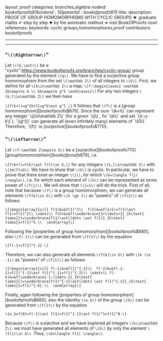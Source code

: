 layout: proof
categories: branches,algebra
nodeid: bookofproofs$816
orderid: 50
parentid: bookofproofs$815
title: 
description: PROOF OF GROUP HOMOMORPHISMS WITH CYCLIC GROUPS &#9733; graduate maths &#10004; step by step &#10010; by the axiomatic method &#10140; visit BookOfProofs now!
references: 
keywords: cyclic groups,homomorphisms,proof
contributors: bookofproofs


---


---

### "`\(\Rightarrow\)`"

Let `\((G,\ast)\)` be a "cyclic":https://www.bookofproofs.org/branches/cyclic-group/ group generated by the element `\(g\)`. We have to find a surjective group homomorphism from the set `\(\mathbb Z\)` of all integers to `\(G\)`. First, we define for all `\(k\in\mathbb Z\)` a map:
`\[f:\begin{cases}
\mathbb Z&\mapsto G \\
k&\mapsto g^k
\end{cases}\]`
For any two integers `\(k,l\in\mathbb Z\)` we then have 

`\[f(k+l)=g^{k+l}=g^k\ast g^l.\]`
It follows that `\(f\)` is a [group homomorphism][bookofproofs$679]. Since the sum `\(k+l\)` can represent any integer `\(j\in\mathbb Z\)` (for a given `\(j\)`, fix `\(k\)` and set `\(l:=j-k\)`), `\(g^j\)` can generate all (even infinitely many) elements of `\(G\)`. Therefore, `\(f\)` is [surjective][bookofproofs$770].
### "`\(\Leftarrow\)`"

Let `\(f:\mathbb Z\mapsto G\)` be a [surjective][bookofproofs$770]  [group homomorphism][bookofproofs$679], i.e. 

`\[f(k+l)=f(k)\ast f(l)\in G,\]`
for any integers `\(k,l\in\mathbb Z\)` with `\(im(f)=G\)`. We have to show that `\(G\)` is cyclic. In particular, we have to prove that there exist an integer `\(j\)`, for which `\(G=\langle f(j) \rangle\)`, i.e. for which each element of `\(G\)` can be represented as some power of `\(f(j)\)`. We will show that `\(j=1\)` will do the trick. First of all, note that because `\(f\)` is a group homomorphism, we can generate all elements `\(f(k)\in G\)` with `\(k \ge 1\)` as "powers" of `\(f(1)\)` as follows:

`\[\begin{array}{ccl}
f(1)&=&f(1)^1\\ 
f(2)&=&f(1+1)=f(1)\ast f(1)=f(1)^2\\
\vdots\\
f(k)&=&f(\underbrace{1+\ldots+1}_{k\text{ times}})=\underbrace{f(1)\ast\ldots \ast f(1)}_{k\text{ times}}=f(1)^k.\\ 
\end{array}\]`

Following the [properties of group homomorphism][bookofproofs$680], also `\(f(-1)\)` can be generated from `\(f(1)\)` by the equation 

`\[f(-1)=f(1)^{-1}.\]`

Therefore, we can also generate all elements `\(f(k)\in G\)` with `\(k \le -1\)` as "powers" of `\(f(1)\)` as follows:

`\[\begin{array}{ccl}
f(-1)&=&f(1)^{-1}\\ 
f(-2)&=&f(-1-1)=f(1)^{-1}\ast f(1)^{-1}=f(1)^{-2}\\
\vdots\\
f(-k)&=&f(\underbrace{-1-\ldots-1}_{k\text{ times}})=\underbrace{f(1)^{-1}\ast\ldots \ast f(1)^{-1}}_{k\text{ times}}=f(1)^{-k}.\\ 
\end{array}\]`

Finally, again following the [properties of group homomorphism][bookofproofs$680], also the identity `\(e_G\)` of the group `\(G\)` can be generated from `\(f(1)\)` by the equation 

`\[e_G=f(0)=f(-1)\ast f(1)=f(1)^{-1}\ast f(1)^1=f(1)^0.\]` 

Because `\(f\)` is surjective and we have explored all integers `\(k\in\mathbb Z\)`, we must have generated all elements of `\(G\)` by only the element `\(f(1)\in G\)`. Thus, `\(G=\langle f(1) \rangle\)`.
